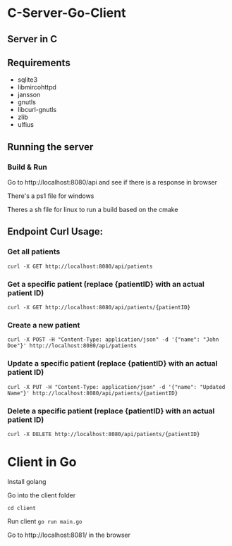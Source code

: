 # C-Server-Go-Client

## Server in C

## Requirements 
- sqlite3
- libmircohttpd
- jansson
- gnutls
- libcurl-gnutls
- zlib
- ulfius

## Running the server


### Build & Run

Go to http://localhost:8080/api and see if there is a response in browser

There's a ps1 file for windows

Theres a sh file for linux to run a build based on the cmake


## Endpoint Curl Usage:
### Get all patients
`curl -X GET http://localhost:8080/api/patients`

### Get a specific patient (replace {patientID} with an actual patient ID)
`curl -X GET http://localhost:8080/api/patients/{patientID}`

### Create a new patient
`curl -X POST -H "Content-Type: application/json" -d '{"name": "John Doe"}' http://localhost:8080/api/patients`

### Update a specific patient (replace {patientID} with an actual patient ID)
`curl -X PUT -H "Content-Type: application/json" -d '{"name": "Updated Name"}' http://localhost:8080/api/patients/{patientID}`

### Delete a specific patient (replace {patientID} with an actual patient ID)
`curl -X DELETE http://localhost:8080/api/patients/{patientID}`


# Client in Go
Install golang 

Go into the client folder

`cd client`

Run client 
`go run main.go`

Go to http://localhost:8081/ in the browser



